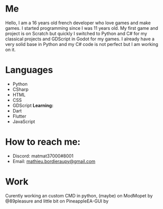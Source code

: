 # Me
Hello, I am a 16 years old french developer who love games and make games. I started programming since I was 11 years old. My first game and project is on Scratch but quickly I switched to Python and C# for my classical projects and GDScript in Godot for my games. I already have a very solid base in Python and my C# code is not perfect but I am working on it. 

# Languages
- Python
- CSharp
- HTML
- CSS
- GDScript
**Learning:**
- Dart
- Flutter
- JavaScript
# How to reach me: 
  - Discord: matmat37000#8001
  - Email: mathieu.bordieraupy@gmail.com
# Work
Curently working an custom CMD in python, (maybe) on ModMopet by @89pleasure and little bit on PineappleEA-GUI by 


<!-- - 💞️ I’m looking to collaborate on ... -->
<!---
matmat37000/matmat37000 is a ✨ special ✨ repository because its `README.md` (this file) appears on your GitHub profile.
You can click the Preview link to take a look at your changes.
--->
